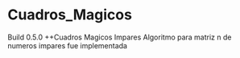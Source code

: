 # Cuadros_Magicos

Build 0.5.0
++Cuadros Magicos Impares
  Algoritmo para matriz n de numeros impares fue implementada
